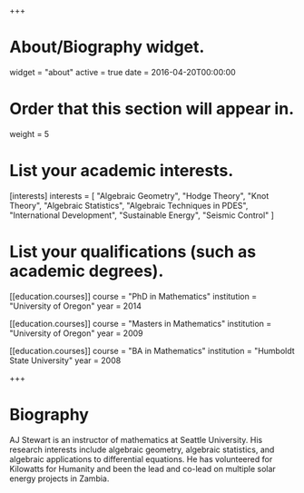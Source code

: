 +++
# About/Biography widget.
widget = "about"
active = true
date = 2016-04-20T00:00:00

# Order that this section will appear in.
weight = 5

# List your academic interests.
[interests]
  interests = [
    "Algebraic Geometry",
    "Hodge Theory",
    "Knot Theory",
    "Algebraic Statistics",
    "Algebraic Techniques in PDES",
    "International Development",
    "Sustainable Energy",
    "Seismic Control"
  ]

# List your qualifications (such as academic degrees).
[[education.courses]]
  course = "PhD in Mathematics"
  institution = "University of Oregon"
  year = 2014

[[education.courses]]
  course = "Masters in Mathematics"
  institution = "University of Oregon"
  year = 2009

[[education.courses]]
  course = "BA in Mathematics"
  institution = "Humboldt State University"
  year = 2008
 
+++

# Biography

AJ Stewart is an instructor of mathematics at Seattle University. His research interests include algebraic geometry, algebraic statistics, and algebraic applications to differential equations. He has volunteered for Kilowatts for Humanity and been the lead and co-lead on multiple solar energy projects in Zambia.

